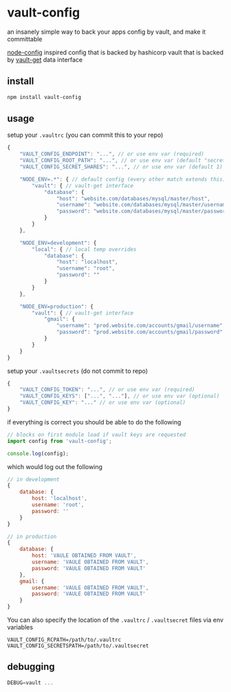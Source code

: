# vault-config

an insanely simple way to back your apps config by vault, and make it committable

[node-config](https://github.com/lorenwest/node-config) inspired config that is backed by hashicorp vault that is backed by [vault-get](https://github.com/icodeforlove/vault-get) data interface

## install

```bash
npm install vault-config
```

## usage

setup your `.vaultrc` (you can commit this to your repo)

```javascript
{
	"VAULT_CONFIG_ENDPOINT": "...", // or use env var (required)
	"VAULT_CONFIG_ROOT_PATH": "...", // or use env var (default "secret")
	"VAULT_CONFIG_SECRET_SHARES": "...", // or use env var (default 1)

	"NODE_ENV=.*": { // default config (every other match extends this)
		"vault": { // vault-get interface
			"database": {
				"host": "website.com/databases/mysql/master/host",
				"username": "website.com/databases/mysql/master/username",
				"password": "website.com/databases/mysql/master/password"
			}
		}
	},

	"NODE_ENV=development": {
		"local": { // local temp overrides
			"database": {
				"host": "localhost",
				"username": "root",
				"password": ""
			}
		}
	},

	"NODE_ENV=production": {
		"vault": { // vault-get interface
			"gmail": {
				"username": "prod.website.com/accounts/gmail/username",
				"password": "prod.website.com/accounts/gmail/password"
			}
		}
	}
}
```

setup your `.vaultsecrets` (do not commit to repo)

```javascript
{
	"VAULT_CONFIG_TOKEN": "...", // or use env var (required)
	"VAULT_CONFIG_KEYS": ["...", "..."], // or use env var (optional)
	"VAULT_CONFIG_KEY": "..." // or use env var (optional)
}
```

if everything is correct you should be able to do the following

```javascript
// blocks on first module load if vault keys are requested
import config from 'vault-config';

console.log(config);
```

which would log out the following

```javascript
// in development
{
	database: {
		host: 'localhost',
		username: 'root',
		password: ''
	}
}

// in production
{
	database: {
		host: 'VAULE OBTAINED FROM VAULT',
		username: 'VAULE OBTAINED FROM VAULT',
		password: 'VAULE OBTAINED FROM VAULT'
	},
	gmail: {
		username: 'VAULE OBTAINED FROM VAULT',
		password: 'VAULE OBTAINED FROM VAULT'
	}
}
```

You can also specify the location of the `.vaultrc` / `.vaultsecret` files via env variables

```
VAULT_CONFIG_RCPATH=/path/to/.vaultrc
VAULT_CONFIG_SECRETSPATH=/path/to/.vaultsecret
```

## debugging

```javascript
DEBUG=vault ...
```